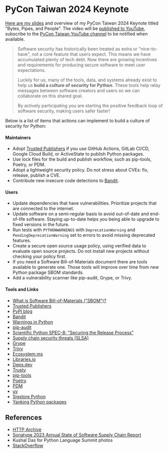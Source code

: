 # PyCon Taiwan 2024 Keynote

[Here are my slides](https://storage.googleapis.com/sethmlarson-dev-static-assets/PyCon-Taiwan-Keynote-Bytes-Pipes-and-People.pdf) and overview of my PyCon Taiwan 2024 Keynote
titled "Bytes, Pipes, and People". The video will be [published to YouTube](https://www.youtube.com/@PyConTaiwanVideo),
subscribe to the [PyCon Taiwan YouTube channel](https://www.youtube.com/@PyConTaiwanVideo) to be notified when available.

> Software security has historically been treated as extra or "nice-to-have",
> not a core feature that users expect. This means we have accumulated
> plenty of tech debt. Now there are growing incentives and requirements
> for producing secure software to meet user expectations.
>
> Luckily for us, many of the tools, data, and systems already exist to
> help us **build a culture of security for Python**. These tools help relay messages
> between software creators and users so we can collaborate on this shared goal.
>
> By actively participating you are starting the positive feedback loop of software security, making users safer faster!

Below is a list of items that actions can implement to build a culture of security for Python:

#### Maintainers

* Adopt [Trusted Publishers](https://docs.pypi.org/trusted-publishers/using-a-publisher/) if you use GitHub Actions, GitLab CI/CD, Google Cloud Build, or ActiveState to publish Python packages.
* Use lock files for the build and publish workflow, such as pip-tools, Poetry, or PDM.
* Adopt a lightweight security policy. Do not stress about CVEs: fix, release, publish a CVE.
* Contribute new insecure code detections to [Bandit](https://bandit.readthedocs.io/en/latest/).

#### Users

* Update dependencies that have vulnerabilities. Prioritize projects that are connected to the internet.
* Update software on a semi-regular basis to avoid out-of-date and end-of-life software. Staying up-to-date helps you being able to upgrade to fixed versions in the future.
* Run tests with `PYTHONWARNINGS` with `DeprecationWarning` and `PendingDeprecationWarning` set to errors to avoid missing deprecated features.
* Create a secure open source usage policy, using verified data to evaluate open source projects. Do not install new projects without checking your policy first.
* If you need a Software Bill-of-Materials document there are tools available to generate one. Those tools will improve over time from new Python package SBOM standards.
* Add a vulnerability scanner like pip-audit, Grype, or Trivy.

#### Tools and Links

* [What is Software Bill-of-Materials ("SBOM")?](https://www.synopsys.com/blogs/software-security/software-bill-of-materials-bom.html)
* [Trusted Publishers](https://docs.pypi.org/trusted-publishers/using-a-publisher/)
* [PyPI blog](https://blog.pypi.org/)
* [Bandit](https://bandit.readthedocs.io/en/latest/)
* [Warnings in Python](https://docs.python.org/3/using/cmdline.html#envvar-PYTHONWARNINGS)
* [pip-audit](https://pypi.org/project/pip-audit/)
* [Scientific Python SPEC-8: "Securing the Release Process"](https://scientific-python.org/specs/spec-0008/)
* [Supply chain security threats (SLSA)](https://slsa.dev/spec/v1.0/threats)
* [Grype](https://github.com/anchore/grype)
* [Trivy](https://trivy.dev)
* [Ecosystem.ms](https://packages.ecosyste.ms)
* [Libraries.io](https://libraries.io)
* [Deps.dev](https://deps.dev)
* [Trusty](https://trustypkg.dev)
* [pip-tools](https://pip-tools.readthedocs.io/en/latest/)
* [Poetry](https://python-poetry.org/)
* [PDM](https://pdm-project.org/latest/)
* [uv](https://docs.astral.sh/uv/)
* [Sigstore Python](https://pypi.org/project/sigstore/)
* [Yanking Python packages](https://pypi.org/help/#yanked)

## References

* [HTTP Archive](httparchive.org)
* [Sonatype 2023 Annual State of Software Supply Chain Report](https://www.sonatype.com/en/press-releases/sonatype-9th-annual-state-of-the-software-supply-chain-report)
* Kushal Das for Python Language Summit photos
* [StackOverflow](https://stackoverflow.com/q/25981703)

